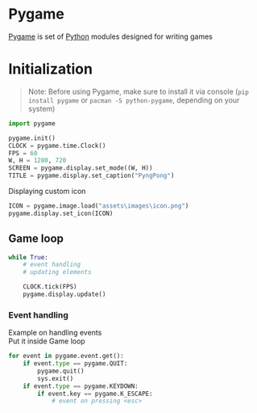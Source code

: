 # Pygame
[Pygame](https://www.pygame.org/news) is set of [Python](./Python.md) modules designed for writing games  

# Initialization
> Note: Before using Pygame, make sure to install it via console (`pip install pygame` or `pacman -S python-pygame`, depending on your system)  

```python
import pygame

pygame.init()
CLOCK = pygame.time.Clock()
FPS = 60
W, H = 1280, 720
SCREEN = pygame.display.set_mode((W, H))
TITLE = pygame.display.set_caption("PyngPong")
```

Displaying custom icon

```python
ICON = pygame.image.load("assets\images\icon.png")
pygame.display.set_icon(ICON)
```

## Game loop
```python
while True:
	# event handling
	# updating elements

    CLOCK.tick(FPS)
    pygame.display.update()
```

### Event handling
Example on handling events  
Put it inside Game loop  
```python
for event in pygame.event.get():
    if event.type == pygame.QUIT:
	    pygame.quit()
        sys.exit()
    if event.type == pygame.KEYDOWN:
        if event.key == pygame.K_ESCAPE:
            # event on pressing <esc>
```

